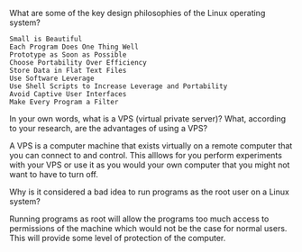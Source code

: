 What are some of the key design philosophies of the Linux operating system?

    Small is Beautiful
    Each Program Does One Thing Well
    Prototype as Soon as Possible
    Choose Portability Over Efficiency
    Store Data in Flat Text Files
    Use Software Leverage
    Use Shell Scripts to Increase Leverage and Portability
    Avoid Captive User Interfaces
    Make Every Program a Filter


In your own words, what is a VPS (virtual private server)? What, according to your research, are the advantages of using a VPS?

A VPS is a computer machine that exists virtually on a remote computer that you can connect to and control. This alllows for you perform experiments with your VPS or use it as you would your own computer that you might not want to have to turn off.

Why is it considered a bad idea to run programs as the root user on a Linux system?

Running programs as root will allow the programs too much access to permissions of the machine which would not be the case for normal users. This will provide some level of protection of the computer.